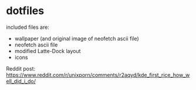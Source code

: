 # dotfiles
included files are:
- wallpaper (and original image of neofetch ascii file)
- neofetch ascii file
- modified Latte-Dock layout
- icons

Reddit post: https://www.reddit.com/r/unixporn/comments/r2aqyd/kde_first_rice_how_well_did_i_do/
